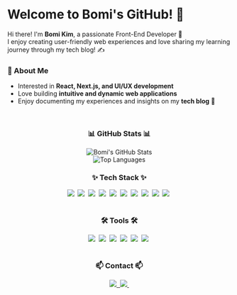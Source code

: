 # Welcome to Bomi's GitHub! 👋  

Hi there! I'm **Bomi Kim**, a passionate Front-End Developer 🚀  
I enjoy creating user-friendly web experiences and love sharing my learning journey through my tech blog! ✍️  

### 🌟 About Me  
- Interested in **React, Next.js, and UI/UX development**  
- Love building **intuitive and dynamic web applications**  
- Enjoy documenting my experiences and insights on my **tech blog** 📖  

<br>

<h3 align="center">📊 GitHub Stats 📊</h3>
<div align="center">
  <img src="https://github-readme-stats.vercel.app/api?username=Kbomi16&show_icons=true&theme=radical" alt="Bomi's GitHub Stats" /> </br>
  <img src="https://github-readme-stats.vercel.app/api/top-langs/?username=Kbomi16&layout=compact&theme=radical" alt="Top Languages" />
</div>

<h3 align="center">✨ Tech Stack ✨</h3>
<div align="center">
  <img src="https://img.shields.io/badge/HTML5-E34F26.svg?style=for-the-badge&logo=html5&logoColor=white" />&nbsp
  <img src="https://img.shields.io/badge/CSS3-1572B6.svg?style=for-the-badge&logo=css3&logoColor=white" />&nbsp
  <img src="https://img.shields.io/badge/JavaScript-F7DF1E.svg?style=for-the-badge&logo=javascript&logoColor=black" />&nbsp
  <img src="https://img.shields.io/badge/React-20232a.svg?style=for-the-badge&logo=react&logoColor=61DAFB" />&nbsp
  <img src="https://img.shields.io/badge/Next.js-000000.svg?style=for-the-badge&logo=nextdotjs&logoColor=white" />&nbsp
  <img src="https://img.shields.io/badge/React Native-20232a.svg?style=for-the-badge&logo=react&logoColor=61DAFB" />&nbsp
  <img src="https://img.shields.io/badge/Expo-000020.svg?style=for-the-badge&logo=expo&logoColor=white" />&nbsp
  <img src="https://img.shields.io/badge/TailwindCSS-38B2AC.svg?style=for-the-badge&logo=tailwind-css&logoColor=white" />&nbsp
  <img src="https://img.shields.io/badge/TypeScript-007ACC.svg?style=for-the-badge&logo=typescript&logoColor=white" />&nbsp
  <img src="https://img.shields.io/badge/Axios-5A29E4.svg?style=for-the-badge&logo=axios&logoColor=white" />&nbsp
</div>

<br>

<h3 align="center">🛠 Tools 🛠</h3>
<div align="center">
  <img src="https://img.shields.io/badge/Git-F05033.svg?style=for-the-badge&logo=git&logoColor=white" />&nbsp
  <img src="https://img.shields.io/badge/GitHub-181717.svg?style=for-the-badge&logo=github&logoColor=white" />&nbsp
  <img src="https://img.shields.io/badge/Notion-000000.svg?style=for-the-badge&logo=notion&logoColor=white" />&nbsp
  <img src="https://img.shields.io/badge/Figma-F24E1E.svg?style=for-the-badge&logo=figma&logoColor=white" />&nbsp
  <img src="https://img.shields.io/badge/Jira-0052CC.svg?style=for-the-badge&logo=jira&logoColor=white" />&nbsp
  <img src="https://img.shields.io/badge/GitHub%20Actions-2088FF.svg?style=for-the-badge&logo=github-actions&logoColor=white" />&nbsp
</div>



<br>

<h3 align="center">📫 Contact 📫</h3>
<div align="center">
  <a href="https://bori-note.tistory.com/">
    <img src="https://img.shields.io/badge/Tistory-000000?style=for-the-badge&logo=tistory&logoColor=white" />&nbsp
  </a>
  <a href="mailto:kimbomi2172@naver.com">
    <img src="https://img.shields.io/badge/kimbomi2172@naver.com-217346?style=for-the-badge&logo=naver&logoColor=white"/>&nbsp
  </a>
</div>
